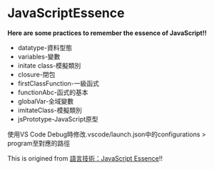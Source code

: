# JavaScriptEssence

**Here are some practices to remember the essence of JavaScript!!**

+ datatype-資料型態 
+ variables-變數 
+ initate class-模擬類別 
+ closure-閉包
+ firstClassFunction-一級函式
+ functionAbc-函式的基本
+ globalVar-全域變數
+ imitateClass-模擬類別
+ jsPrototype-JavaScript原型

使用VS Code Debug時修改.vscode/launch.json中的configurations > program至對應的路徑

This is origined from [語言技術：JavaScript Essence](http://openhome.cc/Gossip/JavaScript/)!!

